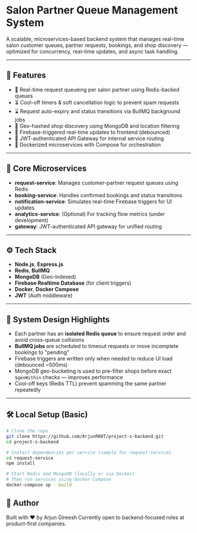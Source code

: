 # Salon Partner Queue Management System

A scalable, microservices-based backend system that manages real-time salon customer queues, partner requests, bookings, and shop discovery — optimized for concurrency, real-time updates, and async task handling.

---

## 🚀 Features

- 🎯 Real-time request queueing per salon partner using Redis-backed queues
- ⏳ Cool-off timers & soft cancellation logic to prevent spam requests
- ⌛ Request auto-expiry and status transitions via BullMQ background jobs
- 📍 Geo-hashed shop discovery using MongoDB and location filtering
- 🔁 Firebase-triggered real-time updates to frontend (debounced)
- 🔐 JWT-authenticated API Gateway for internal service routing
- 🐳 Dockerized microservices with Compose for orchestration

---

## 🧠 Core Microservices

- **request-service**: Manages customer-partner request queues using Redis
- **booking-service**: Handles confirmed bookings and status transitions
- **notification-service**: Simulates real-time Firebase triggers for UI updates
- **analytics-service**: (Optional) For tracking flow metrics (under development)
- **gateway**: JWT-authenticated API gateway for unified routing

---

## ⚙️ Tech Stack

- **Node.js**, **Express.js**
- **Redis**, **BullMQ**
- **MongoDB** (Geo-indexed)
- **Firebase Realtime Database** (for client triggers)
- **Docker**, **Docker Compose**
- **JWT** (Auth middleware)

---

## 📐 System Design Highlights

- Each partner has an **isolated Redis queue** to ensure request order and avoid cross-queue collisions
- **BullMQ jobs** are scheduled to timeout requests or move incomplete bookings to "pending"
- Firebase triggers are written only when needed to reduce UI load (debounced ~500ms)
- MongoDB geo-bucketing is used to pre-filter shops before exact `$geoWithin` checks — improves performance
- Cool-off keys (Redis TTL) prevent spamming the same partner repeatedly

---

## 🛠️ Local Setup (Basic)

```bash
# Clone the repo
git clone https://github.com/ArjunR00T/project-s-backend.git
cd project-s-backend

# Install dependencies per service (sample for request-service)
cd request-service
npm install

# Start Redis and MongoDB (locally or via Docker)
# Then run services using Docker Compose
docker-compose up --build
```

## 🙌 Author
Built with ❤️ by Arjun Gireesh
Currently open to backend-focused roles at product-first companies.
